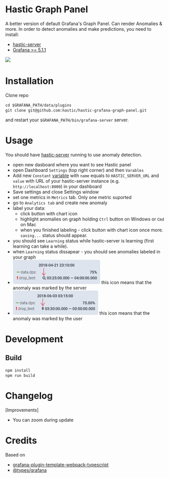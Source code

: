 # Hastic Graph Panel

A better version of default Grafana's Graph Panel. Can render Anomalies & more.
In order to detect anomalies and make predictions, you need to install: 

* [hastic-server](https://github.com/hastic/hastic-server)
* [Grafana >= 5.1.1](https://grafana.com/grafana/download)

<img src="https://hastic.io/images/cpu_white.gif" />

# Installation

Clone repo
```
cd $GRAFANA_PATH/data/plugins
git clone git@github.com:hastic/hastic-grafana-graph-panel.git
```

and restart your `$GRAFANA_PATH/bin/grafana-server` server.


# Usage

You should have [hastic-server](https://github.com/hastic/hastic-server) running to use anomaly detection.

- open new dasboard where you want to see Hastic panel
- open Dashboard `Settings` (top right corner) and then `Varables` 
- Add new `Constant` [variable](http://docs.grafana.org/reference/templating/#variable-types) with `name` equals to `HASTIC_SERVER_URL` and `value` with URL of your hastic-server instance (e.g. `http://localhost:8000`) in your dashboard
- Save settings and close Settings window
- set one metrics in `Metrics` tab. Only one metric suported
- go to `Analytics tab` and create new anomaly
- label your data:
  - click button with chart icon
  - highlight anomalies on graph holding `Ctrl` button on Windows or `Cmd` on Mac
  - when you finished labeling - click button with chart icon once more. `saving...` status should appear.
- you should see `Learning` status while hastic-server is learning (first learning can take a while).
- when `Learning` status dissapear - you should see anomalies labeled in your graph
- <img src="assets/mag_icon_light.png" /> this icon means that the anomaly was marked by the server
- <img src="assets/pin_icon_light.png" /> this icon means that the anomaly was marked by the user


# Development

## Build

```
npm install
npm run build
```


# Changelog

[Improvements]

* You can zoom during update


# Credits

Based on 

* [grafana-plugin-template-webpack-typescript](https://github.com/CorpGlory/grafana-plugin-template-webpack-typescript) 
* [@types/grafana](https://github.com/CorpGlory/types-grafana)
